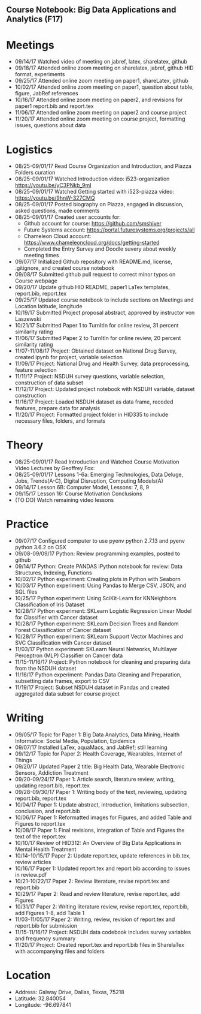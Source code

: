 ## Course Notebook: Big Data Applications and Analytics (F17)

# Meetings
* 09/14/17  Watched video of meeting on jabref, latex, sharelatex, github 
* 09/18/17  Attended online zoom meeting on sharelatex, jabref, github HID format, experiments
* 09/25/17  Attended online zoom meeting on paper1, shareLatex, github
* 10/02/17  Attended online zoom meeting on paper1, question about table, figure, JabRef references
* 10/16/17  Attended online zoom meeting on paper2, and revisions for paper1 report.bib and report.tex
* 11/06/17  Attended online zoom meeting on paper2 and course project
* 11/20/17  Attended online zoom meeting on course project, formatting issues, questions about data

# Logistics    
*	08/25-09/01/17  Read Course Organization and Introduction, and Piazza Folders curation
* 08/25-09/01/17  Watched Introduction video: i523-organization https://youtu.be/yC3PNkb_9mI  
* 08/25-09/01/17  Watched Getting started with i523-piazza video: https://youtu.be/9hnW-327CMQ 
* 08/25-09/01/17  Posted biography on Piazza, engaged in discussion, asked questions, made comments
* 08/25-09/01/17  Created user accounts for: 
  * Github account for course: https://github.com/smshiver
  * Future Systems account: https://portal.futuresystems.org/projects/all
  * Chameleon Cloud account: https://www.chameleoncloud.org/docs/getting-started
  * Completed the Entry Survey and Doodle suvery about weekly meeting times
* 09/07/17  Initialized Github repository with README.md, license, .gitignore, and created course notebook
* 09/08/17  Submitted github pull request to correct minor typos on Course webpage 
* 09/20/17  Update github HID README, paper1 LaTex templates, report.bib, report.tex 
* 09/25/17  Updated course notebook to include sections on Meetings and Location latitude, longitude
* 10/19/17  Submitted Project proposal abstract, approved by instructor von Laszewski
* 10/21/17  Submitted Paper 1 to TurnItIn for online review, 31 percent similarity rating
* 11/06/17  Submitted Paper 2 to TurnItIn for online review, 20 percent similarity rating
* 11/07-11/08/17  Project: Obtained dataset on National Drug Survey, created ipynb for project, variable selection
* 11/09/17  Project: National Drug and Health Survey, data preprocessing, feature selection
* 11/11/17  Project: NSDUH survey questions, variable selection, construction of data subset
* 11/12/17  Project: Updated project notebook with NSDUH variable, dataset construction
* 11/16/17  Project: Loaded NSDUH dataset as data frame, recoded features, prepare data for analysis
* 11/20/17  Project: Formatted project folder in HID335 to include necessary files, folders, and formats

#  Theory
* 08/25-09/01/17  Read Introduction and Watched Course Motivation Video Lectures by Geoffrey Fox:
* 08/25-09/01/17  Lessons 1-6a: Emerging Technologies, Data Deluge, Jobs, Trends(A-C), Digital Disruption, Computing Models(A)
* 09/14/17  Lesson 6B: Computer Model, Lessons: 7, 8, 9
* 09/15/17  Lesson 16: Course Motivation Conclusions
* (TO DO)  Watch remaining video lessons

# Practice
* 09/07/17  Configured computer to use pyenv python 2.7.13 and pyenv python 3.6.2 on OSX
* 09/08-09/09/17  Python: Review programming examples, posted to github 
* 09/14/17  Python: Create PANDAS iPython notebook for review: Data Structures, Indexing, Functions
* 10/02/17  Python experiment: Creating plots in Python with Seaborn
* 10/03/17  Python experiment: Using Pandas to Merge CSV, JSON, and SQL files
* 10/25/17  Python experiment: Using SciKit-Learn for KNNeighbors Classification of Iris Dataset
* 10/28/17  Python experiment: SKLearn Logistic Regression Linear Model for Classifier with Cancer dataset
* 10/28/17  Python experiment: SKLearn Decision Trees and Random Forest Classification of Cancer dataset
* 10/28/17  Python experiment: SKLearn Support Vector Machines and SVC Classification with Cancer dataset
* 11/03/17  Python experiment: SKLearn Neural Networks, Multilayer Perceptron (MLP) Classifier on Cancer data
* 11/15-11/16/17 Project: Python notebook for cleaning and preparing data from the NSDUH dataset
* 11/16/17  Python experiment: Pandas Data Cleaning and Preparation, subsetting data frames, export to CSV
* 11/19/17  Project: Subset NSDUH dataset in Pandas and created aggregated data subset for course project

# Writing
* 09/05/17  Topic for Paper 1: Big Data Analytics, Data Mining, Health Informatice: Social Media, Population, Epidemics 
* 09/07/17  Installed LaTex, aquaMacs, and JabRef; still learning
* 09/12/17  Topic for Paper 2: Health Coverage, Wearables, Internet of Things 
* 09/20/17  Updated Paper 2 title: Big Health Data, Wearable Electronic Sensors, Addiction Treatment
* 09/20-09/24/17  Paper 1: Article search, literature review, writing, updating report.bib, report.tex
* 09/28-09/30/17  Paper 1: Writing body of the text, reviewing, updating report.bib, report.tex
* 10/04/17  Paper 1: Update abstract, introduction, limitations subsection, conclusion, and report.bib
* 10/06/17  Paper 1: Reformatted images for Figures, and added Table and Figures to report.tex
* 10/08/17  Paper 1: Final revisions, integration of Table and Figures the text of the report.tex
* 10/10/17  Review of HID312: An Overview of Big Data Applications in Mental Health Treatment
* 10/14-10/15/17  Paper 2: Update report.tex, update references in bib.tex, review articles 
* 10/16/17  Paper 1: Updated report.tex and report.bib according to issues in review.pdf
* 10/21-10/22/17 Paper 2: Review literature, revise report.tex and report.bib
* 10/29/17 Paper 2: Read and review literature, revise report.tex, add Figures
* 10/31/17 Paper 2: Writing literature review, revise report.tex, report.bib, add Figures 1-8, add Table 1
* 11/03-11/05/17 Paper 2: Writing, review, revision of report.tex and report.bib for submission
* 11/15-11/16/17 Project: NSDUH data codebook includes survey variables and frequency summary 
* 11/20/17  Project: Created report.tex and report.bib files in SharelaTex with accompanying files and folders

# Location
* Address: Galway Drive, Dallas, Texas, 75218
* Latitude: 32.840054
* Longitude: -96.697841
